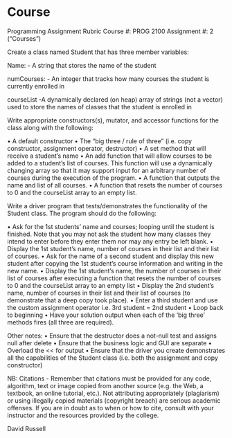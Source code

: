 # Course

Programming Assignment Rubric
Course #: PROG 2100
Assignment #: 2 (“Courses”)

Create a class named Student that has three member variables:

Name:		- A string that stores the name of the student

numCourses:	- An integer that tracks how many courses the student is currently enrolled in

courseList	-A dynamically declared (on heap) array of strings (not a vector) used to store the names of classes that the student is enrolled in


Write appropriate constructors(s), mutator, and accessor functions for the class along with the following:

•	A default constructor
•	The “big three / rule of three” (i.e. copy constructor, assignment operator, destructor)
•	A set method that will receive a student’s name
•	An add function that will allow courses to be added to a student’s list of courses. This function will use a dynamically changing array so that it may support input for an arbitrary number of courses during the execution of the program.
•	A function that outputs the name and list of all courses.
•	A function that resets the number of courses to 0 and the courseList array to an empty list.

Write a driver program that tests/demonstrates the functionality of the Student class. The program should do the following:

•	Ask for the 1st students’ name and courses; looping until the student is finished. Note that you may not ask the student how many classes they intend to enter before they enter them nor may any entry be left blank.
•	Display the 1st student’s name, number of courses in their list and their list of courses.
•	Ask for the name of a second student and display this new student after copying the 1st student’s course information and writing in the new name.
•	Display the 1st student’s name, the number of courses in their list of courses after executing a function that resets the number of courses to 0 and the courseList array to an empty list 
•	Display the 2nd student’s name, number of courses in their list and their list of courses (to demonstrate that a deep copy took place).
•	Enter a third student and use the custom assignment operator  i.e. 3rd student = 2nd student 
•	Loop back to beginning
•	Have your solution output when each of the ‘big three’ methods fires (all three are required).

Other notes:
•	Ensure that the destructor does a not-null test and assigns null after delete
•	Ensure that the business logic and GUI are separate
•	Overload the << for output
•	Ensure that the driver you create demonstrates all the capabilities of the Student class (i.e. both the assignment and copy constructor)

NB: Citations - Remember that citations must be provided for any code, algorithm, text or image copied from another source (e.g. the Web, a textbook, an online tutorial, etc.).  Not attributing appropriately (plagiarism) or using illegally copied materials (copyright breach) are serious academic offenses. If you are in doubt as to when or how to cite, consult with your instructor and the resources provided by the college.

David Russell

